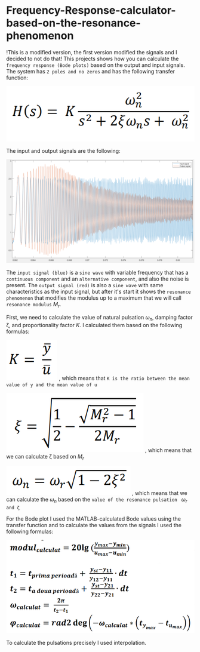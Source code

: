 # Frequency-Response-calculator-based-on-the-resonance-phenomenon

!This is a modified version, the first version modified the signals and I decided to not do that!
This projects shows how you can calculate the `frequency response (Bode plots)` based on the output and input signals. The system has `2 poles and no zeros` and has the following transfer function:

![alt text](transferFunction.png)

The input and output signals are the following:

![alt text](Signals.png)

The `input signal (blue)` is a `sine wave` with variable frequency that has a `continuous component` and an `alternative component`, and also the noise is present.
The `output signal (red)` is also a `sine wave` with same characteristics as the input signal, but after it's start it shows the `resonance phenomenon` that modifies the modulus up to a maximum that we will call `resonance modulus` $M_r$.

First, we need to calculate the value of natural pulsation $\omega_n$, damping factor ζ, and proportionality factor $K$. I calculated them based on the following formulas:

![alt text](Screenshot_1.png) , which means that `K is the ratio between the mean value of y and the mean value of u`

![alt text](zeta.png) , which means that we can calculate ζ based on $M_r$

![alt text](naturalOscillations.png) , which means that we can calculate the $\omega_n$ based on the `value of the resonance pulsation ` $\omega_r$ `and ζ` 

For the Bode plot I used the MATLAB-calculated Bode values using the transfer function and to calculate the values from the signals I used the following formulas:

![alt text](bodeFormulas.png) 

To calculate the pulsations precisely I used interpolation.
